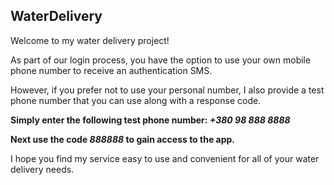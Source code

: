 ## WaterDelivery

Welcome to my water delivery project!

As part of our login process, you have the option to use your own mobile phone number to receive an authentication SMS.

However, if you prefer not to use your personal number, I also provide a test phone number that you can use along with a response code.

**Simply enter the following test phone number: _+380 98 888 8888_**

**Next use the code _888888_ to gain access to the app.**

I hope you find my service easy to use and convenient for all of your water delivery needs.
